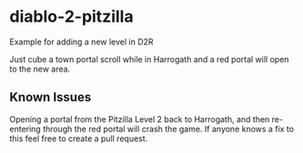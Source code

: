 # diablo-2-pitzilla
Example for adding a new level in D2R

Just cube a town portal scroll while in Harrogath and a red portal will open to the new area.

## Known Issues
Opening a portal from the Pitzilla Level 2 back to Harrogath, and then re-entering through the red portal will crash the game. If anyone knows a fix to this feel free to create a pull request.

